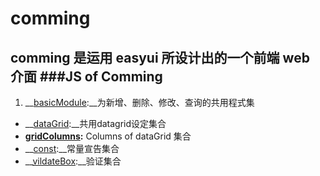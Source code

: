 # comming
comming 是运用 easyui 所设计出的一个前端 web 介面
###JS of Comming
--------

1. __[basicModule](https://github.com/chenshuxian/comming/blob/master/main/webapp/js/basicModule.js):__为新增、删除、修改、查询的共用程式集
* __[dataGrid](https://github.com/chenshuxian/comming/blob/master/main/webapp/js/dataGrid.js):__共用datagrid设定集合
* __[gridColumns](https://github.com/chenshuxian/comming/blob/master/main/webapp/js/gridColumns.js):__ Columns of dataGrid 集合
* __[const](https://github.com/chenshuxian/comming/blob/master/main/webapp/js/const.js):__常量宣告集合
* __[vildateBox](https://github.com/chenshuxian/comming/blob/master/main/webapp/js/vildateBox.js):__验证集合

